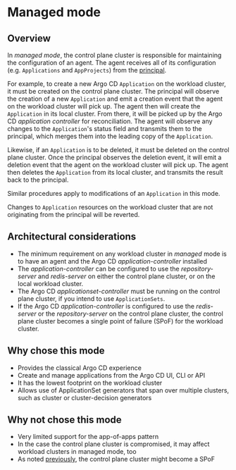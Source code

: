 # Managed mode

## Overview

In *managed mode*, the control plane cluster is responsible for maintaining the configuration of an agent. The agent receives all of its configuration (e.g. `Applications` and `AppProjects`) from the [principal](../components-terminology.md#principal). 

For example, to create a new Argo CD `Application` on the workload cluster, it must be created on the control plane cluster. The principal will observe the creation of a new `Application` and emit a creation event that the agent on the workload cluster will pick up. The agent then will create the `Application` in its local cluster. From there, it will be picked up by the Argo CD *application controller* for reconciliation. The agent will observe any changes to the `Application`'s status field and transmits them to the principal, which merges them into the leading copy of the `Application`.

Likewise, if an `Application` is to be deleted, it must be deleted on the control plane cluster. Once the principal observes the deletion event, it will emit a deletion event that the agent on the workload cluster will pick up. The agent then deletes the `Application` from its local cluster, and transmits the result back to the principal.

Similar procedures apply to modifications of an `Application` in this mode.

Changes to `Application` resources on the workload cluster that are not originating from the principal will be reverted.

## Architectural considerations

* The minimum requirement on any workload cluster in *managed* mode is to have an agent and the Argo CD *application-controller* installed
* The *application-controller* can be configured to use the *repository-server* and *redis-server* on either the control plane cluster, or on the local workload cluster.
* The Argo CD *applicationset-controller* must be running on the control plane cluster, if you intend to use `ApplicationSets`.
* If the Argo CD *application-controller* is configured to use the *redis-server* or the *repository-server* on the control plane cluster, the control plane cluster becomes a single point of failure (SPoF) for the workload cluster.

## Why chose this mode

* Provides the classical Argo CD experience
* Create and manage applications from the Argo CD UI, CLI or API
* It has the lowest footprint on the workload cluster
* Allows use of ApplicationSet generators that span over multiple clusters, such as cluster or cluster-decision generators

## Why not chose this mode

* Very limited support for the app-of-apps pattern
* In the case the control plane cluster is compromised, it may affect workload clusters in managed mode, too
* As noted [previously](#architectural-considerations), the control plane cluster might become a SPoF

